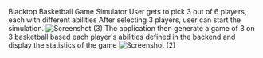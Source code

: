 Blacktop Basketball Game Simulator
User gets to pick 3 out of 6 players, each with different abilities
After selecting 3 players, user can start the simulation.
![Screenshot (3)](https://user-images.githubusercontent.com/70000660/93654871-f52d6f80-f9d4-11ea-87a9-f96614be37f4.png)
The application then generate a game of 3 on 3 basketball based each player's abilities defined in the backend and display the statistics of the game
![Screenshot (2)](https://user-images.githubusercontent.com/70000660/93654870-f494d900-f9d4-11ea-8547-e64ae303860a.png)
